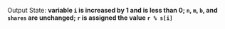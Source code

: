 Output State: **variable `i` is increased by 1 and is less than 0; `n`, `m`, `b`, and `shares` are unchanged; `r` is assigned the value `r % s[i]`**